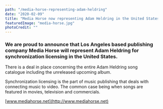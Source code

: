 ```yaml
---
path: "/media-horse-representing-adam-heldring"
date: "2020-02-09"
title: "Media Horse now representing Adam Heldring in the United States"
featuredImage: "media-horse.jpg"
photoCredit: ""
---
```


### We are proud to announce that Los Angeles based publishing company Media Horse will represent Adam Heldring for synchronization licensing in the United States. 

There is a deal in place concerning the entire Adam Heldring song catalogue including the unreleased upcoming album.

Synchronization licensing is the part of music publishing that deals with connecting music to video. The common case being when songs are featured in movies, television and commercials.

[www.mediahorse.net](http://www.mediahorse.net)